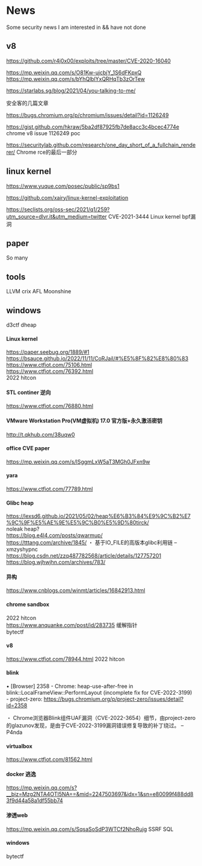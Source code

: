# News
Some security news I am interested in && have not done


## v8
https://github.com/r4j0x00/exploits/tree/master/CVE-2020-16040  

https://mp.weixin.qq.com/s/O81Kw-ujcbjY_1S6dFKpxQ    
https://mp.weixin.qq.com/s/bYhQlblYxQRHqTb3zOrTew  



https://starlabs.sg/blog/2021/04/you-talking-to-me/  



安全客的几篇文章  

https://bugs.chromium.org/p/chromium/issues/detail?id=1126249  

https://gist.github.com/hkraw/5ba2df87925fb7de8acc3c4bcec4774e chrome v8 issue 1126249 poc  

https://securitylab.github.com/research/one_day_short_of_a_fullchain_renderer/ Chrome rce的最后一部分  



## linux kernel  
https://www.yuque.com/posec/public/sp9bs1  

https://github.com/xairy/linux-kernel-exploitation  

https://seclists.org/oss-sec/2021/q1/259?utm_source=dlvr.it&utm_medium=twitter CVE-2021-3444 Linux kernel bpf漏洞  




## paper
So many


## tools
LLVM
crix
AFL
Moonshine



## windows 
d3ctf dheap


#### Linux kernel
https://paper.seebug.org/1889/#1  
https://bsauce.github.io/2022/11/11/CoRJail/#%E5%8F%82%E8%80%83  
https://www.ctfiot.com/75106.html  
https://www.ctfiot.com/76392.html  
2022 hitcon   


#### STL continer 逆向
https://www.ctfiot.com/76880.html  



#### VMware Workstation Pro(VM虚拟机) 17.0 官方版+永久激活密钥
http://t.qkhub.com/38uqw0  



#### office CVE paper
https://mp.weixin.qq.com/s/lSggmLxW5aT3MGh0JFxn9w  
 

#### yara
https://www.ctfiot.com/77789.html  



#### Glibc heap
https://lexsd6.github.io/2021/05/02/heap%E6%B3%84%E9%9C%B2%E7%9C%9F%E5%AE%9E%E5%9C%B0%E5%9D%80tirck/  
noleak heap?  
https://blog.e4l4.com/posts/qwarmup/  
https://tttang.com/archive/1845/   ・ 基于IO_FILE的高版本glibc利用链 – xmzyshypnc  
https://blog.csdn.net/zzq487782568/article/details/127757201  
https://blog.wjhwjhn.com/archives/783/  


#### 异构 
https://www.cnblogs.com/winmt/articles/16842913.html  


#### chrome sandbox
2022 hitcon  
https://www.anquanke.com/post/id/283735 缓解指针  
bytectf  

#### v8
https://www.ctfiot.com/78944.html
2022 hitcon 


#### blink
• [Browser] 2358 - Chrome: heap-use-after-free in blink::LocalFrameView::PerformLayout (incomplete fix for CVE-2022-3199) - project-zero:
https://bugs.chromium.org/p/project-zero/issues/detail?id=2358

   ・ Chrome浏览器Blink组件UAF漏洞（CVE-2022-3654）细节，由project-zero的glazunov发现，是由于CVE-2022-3199漏洞错误修复导致的补丁绕过。 – P4nda



#### virtualbox
https://www.ctfiot.com/81562.html  



#### docker 逃逸
https://mp.weixin.qq.com/s?__biz=Mzg2NTA4OTI5NA==&mid=2247503697&idx=1&sn=e80099f488dd83f9d44a58a1df55bb74  



#### 渗透web
https://mp.weixin.qq.com/s/SqsaSoSdP3WTCf2NhoRujg SSRF SQL   



#### windows
bytectf  




